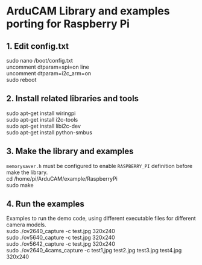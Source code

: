 # ArduCAM Library and examples porting for Raspberry Pi 

## 1. Edit config.txt 
sudo nano /boot/config.txt<br> 
uncomment dtparam=spi=on line<br>
uncomment dtparam=i2c_arm=on<br>
sudo reboot<br>

## 2. Install related libraries and tools
sudo apt-get install wiringpi <br>
sudo apt-get install i2c-tools <br>
sudo apt-get install libi2c-dev <br>
sudo apt-get install python-smbus <br>

## 3. Make the library and examples
`memorysaver.h` must be configured to enable `RASPBERRY_PI` definition before make the library.<br>
cd /home/pi/ArduCAM/example/RaspberryPi <br>
sudo make <br>

## 4. Run the examples
Examples to run the demo code, using different executable files for different camera models.<br>
sudo ./ov2640_capture -c test.jpg 320x240 <br>
sudo ./ov5640_capture -c test.jpg 320x240 <br>
sudo ./ov5642_capture -c test.jpg 320x240 <br>
sudo ./ov2640_4cams_capture -c test1,jpg test2.jpg test3.jpg test4.jpg 320x240 <br>
